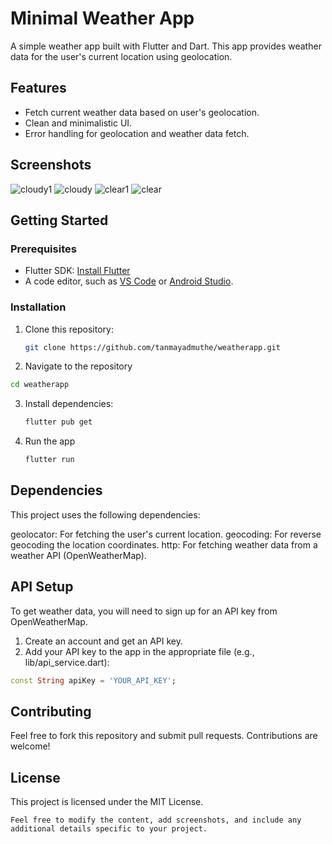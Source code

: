 # Minimal Weather App

A simple weather app built with Flutter and Dart. This app provides weather data for the user's current location using geolocation.

## Features

- Fetch current weather data based on user's geolocation.
- Clean and minimalistic UI.
- Error handling for geolocation and weather data fetch.

## Screenshots

![cloudy1](https://github.com/user-attachments/assets/dfeb2310-4b5e-4d16-b482-79505fb3907a)
![cloudy](https://github.com/user-attachments/assets/82cbc0b6-49b7-4ebb-8d28-dd80f988917e)
![clear1](https://github.com/user-attachments/assets/1779ed2d-a8f4-4eae-8ecc-223f787e2b9e)
![clear](https://github.com/user-attachments/assets/251cfa8d-f15d-41ed-8629-4d7b982caad2)


## Getting Started

### Prerequisites

- Flutter SDK: [Install Flutter](https://flutter.dev/docs/get-started/install)
- A code editor, such as [VS Code](https://code.visualstudio.com/) or [Android Studio](https://developer.android.com/studio).

### Installation

1. Clone this repository:

   ```bash
   git clone https://github.com/tanmayadmuthe/weatherapp.git
   ```

2. Navigate to the repository
  ```bash
  cd weatherapp
  ```

3. Install dependencies:
   ```bash
   flutter pub get
   ```
4. Run the app
   ```bash
   flutter run
   ```

## Dependencies
This project uses the following dependencies:

geolocator: For fetching the user's current location.
geocoding: For reverse geocoding the location coordinates.
http: For fetching weather data from a weather API (OpenWeatherMap).

## API Setup
To get weather data, you will need to sign up for an API key from OpenWeatherMap.
1. Create an account and get an API key.
2. Add your API key to the app in the appropriate file (e.g., lib/api_service.dart):
```dart
const String apiKey = 'YOUR_API_KEY';
```
## Contributing
Feel free to fork this repository and submit pull requests. Contributions are welcome!

## License
This project is licensed under the MIT License.
```
Feel free to modify the content, add screenshots, and include any additional details specific to your project.
```


